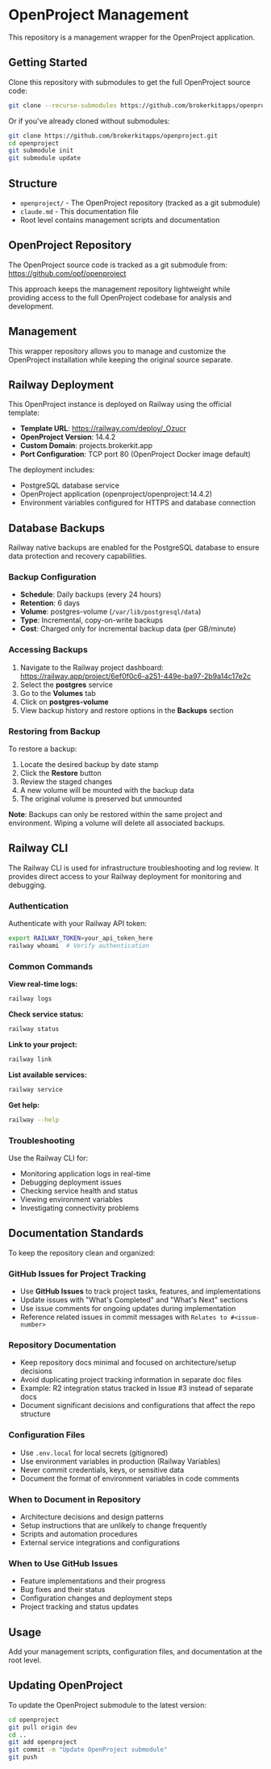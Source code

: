 # OpenProject Management

This repository is a management wrapper for the OpenProject application.

## Getting Started

Clone this repository with submodules to get the full OpenProject source code:

```bash
git clone --recurse-submodules https://github.com/brokerkitapps/openproject.git
```

Or if you've already cloned without submodules:

```bash
git clone https://github.com/brokerkitapps/openproject.git
cd openproject
git submodule init
git submodule update
```

## Structure

- `openproject/` - The OpenProject repository (tracked as a git submodule)
- `claude.md` - This documentation file
- Root level contains management scripts and documentation

## OpenProject Repository

The OpenProject source code is tracked as a git submodule from: https://github.com/opf/openproject

This approach keeps the management repository lightweight while providing access to the full OpenProject codebase for analysis and development.

## Management

This wrapper repository allows you to manage and customize the OpenProject installation while keeping the original source separate.

## Railway Deployment

This OpenProject instance is deployed on Railway using the official template:
- **Template URL**: https://railway.com/deploy/_Ozucr
- **OpenProject Version**: 14.4.2
- **Custom Domain**: projects.brokerkit.app
- **Port Configuration**: TCP port 80 (OpenProject Docker image default)

The deployment includes:
- PostgreSQL database service
- OpenProject application (openproject/openproject:14.4.2)
- Environment variables configured for HTTPS and database connection

## Database Backups

Railway native backups are enabled for the PostgreSQL database to ensure data protection and recovery capabilities.

### Backup Configuration
- **Schedule**: Daily backups (every 24 hours)
- **Retention**: 6 days
- **Volume**: postgres-volume (`/var/lib/postgresql/data`)
- **Type**: Incremental, copy-on-write backups
- **Cost**: Charged only for incremental backup data (per GB/minute)

### Accessing Backups
1. Navigate to the Railway project dashboard: https://railway.app/project/6ef0f0c6-a251-449e-ba97-2b9a14c17e2c
2. Select the **postgres** service
3. Go to the **Volumes** tab
4. Click on **postgres-volume**
5. View backup history and restore options in the **Backups** section

### Restoring from Backup
To restore a backup:
1. Locate the desired backup by date stamp
2. Click the **Restore** button
3. Review the staged changes
4. A new volume will be mounted with the backup data
5. The original volume is preserved but unmounted

**Note**: Backups can only be restored within the same project and environment. Wiping a volume will delete all associated backups.

## Railway CLI

The Railway CLI is used for infrastructure troubleshooting and log review. It provides direct access to your Railway deployment for monitoring and debugging.

### Authentication

Authenticate with your Railway API token:

```bash
export RAILWAY_TOKEN=your_api_token_here
railway whoami  # Verify authentication
```

### Common Commands

**View real-time logs:**
```bash
railway logs
```

**Check service status:**
```bash
railway status
```

**Link to your project:**
```bash
railway link
```

**List available services:**
```bash
railway service
```

**Get help:**
```bash
railway --help
```

### Troubleshooting

Use the Railway CLI for:
- Monitoring application logs in real-time
- Debugging deployment issues
- Checking service health and status
- Viewing environment variables
- Investigating connectivity problems

## Documentation Standards

To keep the repository clean and organized:

### GitHub Issues for Project Tracking
- Use **GitHub Issues** to track project tasks, features, and implementations
- Update issues with "What's Completed" and "What's Next" sections
- Use issue comments for ongoing updates during implementation
- Reference related issues in commit messages with `Relates to #<issue-number>`

### Repository Documentation
- Keep repository docs minimal and focused on architecture/setup decisions
- Avoid duplicating project tracking information in separate doc files
- Example: R2 integration status tracked in Issue #3 instead of separate docs
- Document significant decisions and configurations that affect the repo structure

### Configuration Files
- Use `.env.local` for local secrets (gitignored)
- Use environment variables in production (Railway Variables)
- Never commit credentials, keys, or sensitive data
- Document the format of environment variables in code comments

### When to Document in Repository
- Architecture decisions and design patterns
- Setup instructions that are unlikely to change frequently
- Scripts and automation procedures
- External service integrations and configurations

### When to Use GitHub Issues
- Feature implementations and their progress
- Bug fixes and their status
- Configuration changes and deployment steps
- Project tracking and status updates

## Usage

Add your management scripts, configuration files, and documentation at the root level.

## Updating OpenProject

To update the OpenProject submodule to the latest version:

```bash
cd openproject
git pull origin dev
cd ..
git add openproject
git commit -m "Update OpenProject submodule"
git push
```
